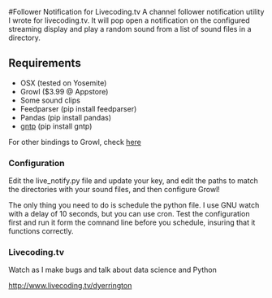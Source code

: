 #Follower Notification for Livecoding.tv
A channel follower notification utility I wrote for livecoding.tv.  It will pop open a notification on the configured streaming display and play a random sound from a list of sound files in a directory.

## Requirements

*  OSX (tested on Yosemite)
*  Growl ($3.99 @ Appstore)
*  Some sound clips
*  Feedparser (pip install feedparser)
*  Pandas (pip install pandas)
*  [gntp](https://github.com/kfdm/gntp/) (pip install gntp)

For other bindings to Growl, check [here](http://growl.info/documentation/developer/bindings.php)

### Configuration
Edit the live_notify.py file and update your key, and edit the paths to match the directories with your sound files, and then configure Growl!

The only thing you need to do is schedule the python file.  I use GNU watch with a delay of 10 seconds, but you can use cron.  Test the configuration first and run it form the comnand line before you schedule, insuring that it functions correctly.

### Livecoding.tv
Watch as I make bugs and talk about data science and Python

http://www.livecoding.tv/dyerrington
